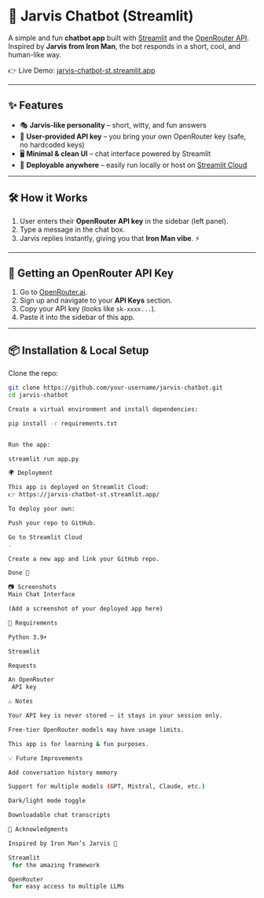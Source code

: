 # 🤖 Jarvis Chatbot (Streamlit)

A simple and fun **chatbot app** built with [Streamlit](https://streamlit.io/) and the [OpenRouter API](https://openrouter.ai/).  
Inspired by **Jarvis from Iron Man**, the bot responds in a short, cool, and human-like way.  

👉 Live Demo: [jarvis-chatbot-st.streamlit.app](https://jarvis-chatbot-st.streamlit.app/)

---

## ✨ Features
- 🎭 **Jarvis-like personality** – short, witty, and fun answers
- 🔑 **User-provided API key** – you bring your own OpenRouter key (safe, no hardcoded keys)
- 🖥️ **Minimal & clean UI** – chat interface powered by Streamlit
- 🚀 **Deployable anywhere** – easily run locally or host on [Streamlit Cloud](https://streamlit.io/cloud)

---

## 🛠️ How it Works
1. User enters their **OpenRouter API key** in the sidebar (left panel).
2. Type a message in the chat box.
3. Jarvis replies instantly, giving you that **Iron Man vibe**. ⚡

---

## 🔑 Getting an OpenRouter API Key
1. Go to [OpenRouter.ai](https://openrouter.ai/).  
2. Sign up and navigate to your **API Keys** section.  
3. Copy your API key (looks like `sk-xxxx...`).  
4. Paste it into the sidebar of this app.

---

## 📦 Installation & Local Setup

Clone the repo:

```bash
git clone https://github.com/your-username/jarvis-chatbot.git
cd jarvis-chatbot

Create a virtual environment and install dependencies:

pip install -r requirements.txt


Run the app:

streamlit run app.py

🌍 Deployment

This app is deployed on Streamlit Cloud:
👉 https://jarvis-chatbot-st.streamlit.app/

To deploy your own:

Push your repo to GitHub.

Go to Streamlit Cloud
.

Create a new app and link your GitHub repo.

Done 🎉

📷 Screenshots
Main Chat Interface

(Add a screenshot of your deployed app here)

📜 Requirements

Python 3.9+

Streamlit

Requests

An OpenRouter
 API key

⚠️ Notes

Your API key is never stored — it stays in your session only.

Free-tier OpenRouter models may have usage limits.

This app is for learning & fun purposes.

💡 Future Improvements

Add conversation history memory

Support for multiple models (GPT, Mistral, Claude, etc.)

Dark/light mode toggle

Downloadable chat transcripts

🙌 Acknowledgments

Inspired by Iron Man’s Jarvis 🦾

Streamlit
 for the amazing framework

OpenRouter
 for easy access to multiple LLMs

```
